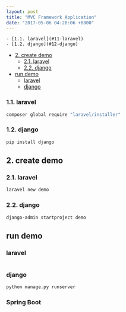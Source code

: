 ```yaml
---
layout: post
title: "MVC Framework Application"
date: "2017-05-06 04:20:06 +0800"
---
```





<!-- TOC -->

    - [1.1. laravel](#11-laravel)
    - [1.2. django](#12-django)
- [2. create demo](#2-create-demo)
    - [2.1. laravel](#21-laravel)
    - [2.2. django](#22-django)
- [run demo](#run-demo)
    - [laravel](#laravel)
    - [django](#django)

<!-- /TOC -->

### 1.1. laravel

```bash
composer global require "laravel/installer"
```

### 1.2. django

```bash
pip install django
```

## 2. create demo

### 2.1. laravel

```bash
laravel new demo
```

### 2.2. django

```bash
django-admin startproject demo
```

## run demo

### laravel

```bash

```

### django

```bash
python manage.py runserver
```


### Spring Boot
